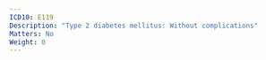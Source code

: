 ```yaml
---
ICD10: E119
Description: "Type 2 diabetes mellitus: Without complications"
Matters: No
Weight: 0
---
```


